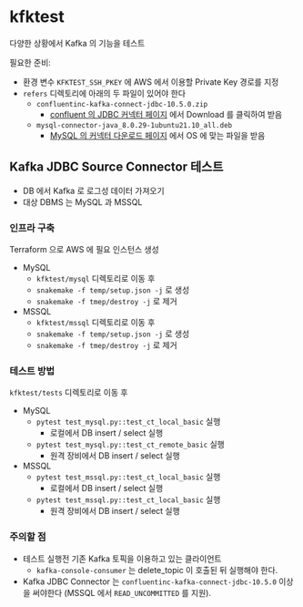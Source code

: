 # kfktest

다양한 상황에서 Kafka 의 기능을 테스트

필요한 준비:
- 환경 변수 `KFKTEST_SSH_PKEY` 에 AWS 에서 이용할 Private Key 경로를 지정
- `refers` 디렉토리에 아래의 두 파일이 있어야 한다
  - `confluentinc-kafka-connect-jdbc-10.5.0.zip`
    - [confluent 의 JDBC 커넥터 페이지](https://www.confluent.io/hub/confluentinc/kafka-connect-jdbc?_ga=2.129728655.246901732.1655082179-1759829787.1651627548&_gac=1.126341503.1655171481.Cj0KCQjwwJuVBhCAARIsAOPwGASjitveKrkPlHSvd6FzJtL8sQZu-c1mrjjhFPBgtc4_f_fGhCBZHx8aAseAEALw_wcB) 에서 Download 를 클릭하여 받음
  - `mysql-connector-java_8.0.29-1ubuntu21.10_all.deb`
    - [MySQL 의 커넥터 다운로드 페이지](https://dev.mysql.com/downloads/connector/j/) 에서 OS 에 맞는 파일을 받음


## Kafka JDBC Source Connector 테스트

- DB 에서 Kafka 로 로그성 데이터 가져오기
- 대상 DBMS 는 MySQL 과 MSSQL

### 인프라 구축

Terraform 으로 AWS 에 필요 인스턴스 생성

- MySQL
  - `kfktest/mysql` 디렉토리로 이동 후
  - `snakemake -f temp/setup.json -j` 로 생성
  - `snakemake -f tmep/destroy -j` 로 제거
- MSSQL
  - `kfktest/mssql` 디렉토리로 이동 후
  - `snakemake -f temp/setup.json -j` 로 생성
  - `snakemake -f tmep/destroy -j` 로 제거

### 테스트 방법
`kfktest/tests` 디렉토리로 이동 후

- MySQL
  - `pytest test_mysql.py::test_ct_local_basic` 실행
    - 로컬에서 DB insert / select 실행
  - `pytest test_mysql.py::test_ct_remote_basic` 실행
    - 원격 장비에서 DB insert / select 실행
- MSSQL
  - `pytest test_mssql.py::test_ct_local_basic` 실행
    - 로컬에서 DB insert / select 실행
  - `pytest test_mssql.py::test_ct_local_basic` 실행
    - 원격 장비에서 DB insert / select 실행

### 주의할 점
- 테스트 실행전 기존 Kafka 토픽을 이용하고 있는 클라이언트
  - `kafka-console-consumer` 는 delete_topic 이 호출된 뒤 실행해야 한다.
- Kafka JDBC Connector 는 `confluentinc-kafka-connect-jdbc-10.5.0` 이상을 써야한다 (MSSQL 에서 `READ_UNCOMMITTED` 를 지원).
